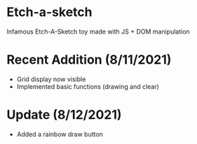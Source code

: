 # Etch-a-sketch
Infamous Etch-A-Sketch toy made with JS + DOM manipulation

# Recent Addition (8/11/2021)
- Grid display now visible
- Implemented basic functions (drawing and clear) 

# Update (8/12/2021)
- Added a rainbow draw button
